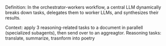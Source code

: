 Definition: In the orchestrator-workers workflow, a central LLM dynamically breaks down tasks, delegates them to worker LLMs, and synthesizes their results.

Context: apply 3 reasoning-related tasks to a document in parallell (specialized subagents), then send over to an aggreagtor.
Reasoning tasks: translate, summarize, trasnform into poetry